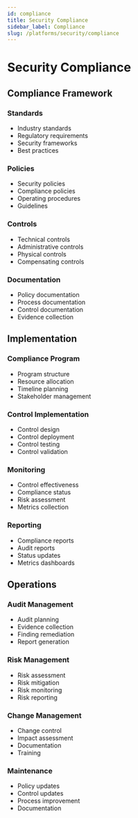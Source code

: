```yaml
---
id: compliance
title: Security Compliance
sidebar_label: Compliance
slug: /platforms/security/compliance
---
```


# Security Compliance

## Compliance Framework

### Standards
- Industry standards
- Regulatory requirements
- Security frameworks
- Best practices

### Policies
- Security policies
- Compliance policies
- Operating procedures
- Guidelines

### Controls
- Technical controls
- Administrative controls
- Physical controls
- Compensating controls

### Documentation
- Policy documentation
- Process documentation
- Control documentation
- Evidence collection

## Implementation

### Compliance Program
- Program structure
- Resource allocation
- Timeline planning
- Stakeholder management

### Control Implementation
- Control design
- Control deployment
- Control testing
- Control validation

### Monitoring
- Control effectiveness
- Compliance status
- Risk assessment
- Metrics collection

### Reporting
- Compliance reports
- Audit reports
- Status updates
- Metrics dashboards

## Operations

### Audit Management
- Audit planning
- Evidence collection
- Finding remediation
- Report generation

### Risk Management
- Risk assessment
- Risk mitigation
- Risk monitoring
- Risk reporting

### Change Management
- Change control
- Impact assessment
- Documentation
- Training

### Maintenance
- Policy updates
- Control updates
- Process improvement
- Documentation 